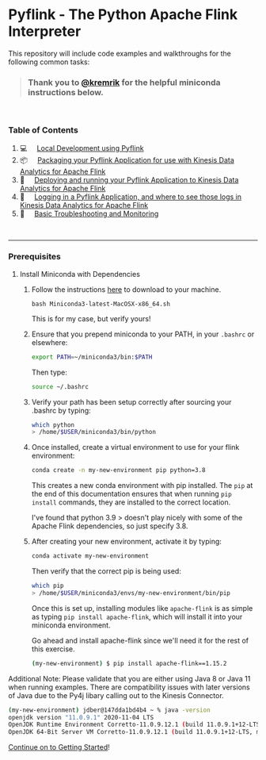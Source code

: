 # Pyflink - The Python Apache Flink Interpreter

This repository will include code examples and walkthroughs for the following common tasks:


> ### Thank you to [@kremrik](https://github.com/kremrik/python-template/blob/master/setup.md) for the helpful miniconda instructions below.


<br>

### Table of Contents
1. 💻 &nbsp; &nbsp; [Local Development using Pyflink](getting-started/)
2. 📦 &nbsp; &nbsp; [Packaging your Pyflink Application for use with Kinesis Data Analytics for Apache Flink](packaging/)
3. 🚀 &nbsp; &nbsp;  [Deploying and running your Pyflink Application to Kinesis Data Analytics for Apache Flink](deploying/)
4. 📄 &nbsp; &nbsp; [Logging in a Pyflink Application, and where to see those logs in Kinesis Data Analytics for Apache Flink](logging/)
5. 🔧 &nbsp; &nbsp; [Basic Troubleshooting and Monitoring](troubleshooting/)

<br>

--------


### Prerequisites

1. Install Miniconda with Dependencies

   1. Follow the instructions [here](https://docs.conda.io/en/latest/miniconda.html) to download to your machine.

      ```bash Miniconda3-latest-MacOSX-x86_64.sh```
      
      This is for my case, but verify yours!
   2. Ensure that you prepend miniconda to your PATH, in your `.bashrc` or elsewhere:
      ```bash
      export PATH=~/miniconda3/bin:$PATH
      ``` 

      Then type:
      ```bash
      source ~/.bashrc
      ```

   3. Verify your path has been setup correctly after sourcing your .bashrc by typing:
      ```bash
      which python
      > /home/$USER/miniconda3/bin/python
      ```
      
   4. Once installed, create a virtual environment to use for your flink environment:
      ```bash
      conda create -n my-new-environment pip python=3.8
      ```

      This creates a new conda environment with pip installed. The `pip` at the end of this documentation ensures that when running `pip install` commands, they are installed to the correct location.

      I've found that python 3.9 > doesn't play nicely with some of the Apache Flink dependencies, so just specify 3.8.

   1. After creating your new environment, activate it by typing:
      ```bash
      conda activate my-new-environment
      ```
      Then verify that the correct pip is being used:
      ```bash
      which pip
      > /home/$USER/miniconda3/envs/my-new-environment/bin/pip
      ```

      Once this is set up, installing modules like `apache-flink` is as simple as typing `pip install apache-flink`, which will install it into your miniconda environment.

      Go ahead and install apache-flink since we'll need it for the rest of this exercise.

      ```bash
      (my-new-environment) $ pip install apache-flink==1.15.2
      ```

Additional Note: Please validate that you are either using Java 8 or Java 11 when running examples. There are compatibility issues with later versions of Java due to the Py4j libary calling out to the Kinesis Connector.

```bash
(my-new-environment) jdber@147dda1bd4b4 ~ % java -version
openjdk version "11.0.9.1" 2020-11-04 LTS
OpenJDK Runtime Environment Corretto-11.0.9.12.1 (build 11.0.9.1+12-LTS)
OpenJDK 64-Bit Server VM Corretto-11.0.9.12.1 (build 11.0.9.1+12-LTS, mixed mode)
```

[Continue on to Getting Started](getting-started/)!


